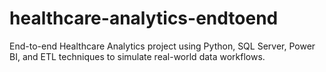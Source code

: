 # healthcare-analytics-endtoend
End-to-end Healthcare Analytics project using Python, SQL Server, Power BI, and ETL techniques to simulate real-world data workflows.
